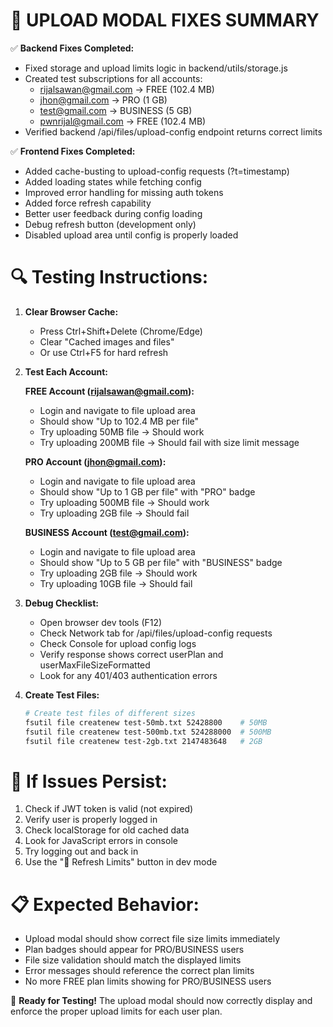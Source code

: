 🎯 UPLOAD MODAL FIXES SUMMARY
===========================

✅ **Backend Fixes Completed:**
- Fixed storage and upload limits logic in backend/utils/storage.js
- Created test subscriptions for all accounts:
  - rijalsawan@gmail.com → FREE (102.4 MB)
  - jhon@gmail.com → PRO (1 GB) 
  - test@gmail.com → BUSINESS (5 GB)
  - pwnrijal@gmail.com → FREE (102.4 MB)
- Verified backend /api/files/upload-config endpoint returns correct limits

✅ **Frontend Fixes Completed:**
- Added cache-busting to upload-config requests (?t=timestamp)
- Added loading states while fetching config
- Improved error handling for missing auth tokens
- Added force refresh capability
- Better user feedback during config loading
- Debug refresh button (development only)
- Disabled upload area until config is properly loaded

🔍 **Testing Instructions:**
===========================

1. **Clear Browser Cache:**
   - Press Ctrl+Shift+Delete (Chrome/Edge)
   - Clear "Cached images and files"
   - Or use Ctrl+F5 for hard refresh

2. **Test Each Account:**
   
   **FREE Account (rijalsawan@gmail.com):**
   - Login and navigate to file upload area
   - Should show "Up to 102.4 MB per file"
   - Try uploading 50MB file → Should work
   - Try uploading 200MB file → Should fail with size limit message

   **PRO Account (jhon@gmail.com):**
   - Login and navigate to file upload area
   - Should show "Up to 1 GB per file" with "PRO" badge
   - Try uploading 500MB file → Should work
   - Try uploading 2GB file → Should fail

   **BUSINESS Account (test@gmail.com):**
   - Login and navigate to file upload area  
   - Should show "Up to 5 GB per file" with "BUSINESS" badge
   - Try uploading 2GB file → Should work
   - Try uploading 10GB file → Should fail

3. **Debug Checklist:**
   - Open browser dev tools (F12)
   - Check Network tab for /api/files/upload-config requests
   - Check Console for upload config logs
   - Verify response shows correct userPlan and userMaxFileSizeFormatted
   - Look for any 401/403 authentication errors

4. **Create Test Files:**
   ```bash
   # Create test files of different sizes
   fsutil file createnew test-50mb.txt 52428800    # 50MB
   fsutil file createnew test-500mb.txt 524288000  # 500MB
   fsutil file createnew test-2gb.txt 2147483648   # 2GB
   ```

🚨 **If Issues Persist:**
========================
1. Check if JWT token is valid (not expired)
2. Verify user is properly logged in
3. Check localStorage for old cached data
4. Look for JavaScript errors in console
5. Try logging out and back in
6. Use the "🔄 Refresh Limits" button in dev mode

📋 **Expected Behavior:**
========================
- Upload modal should show correct file size limits immediately
- Plan badges should appear for PRO/BUSINESS users
- File size validation should match the displayed limits
- Error messages should reference the correct plan limits
- No more FREE plan limits showing for PRO/BUSINESS users

🎉 **Ready for Testing!**
The upload modal should now correctly display and enforce the proper upload limits for each user plan.
